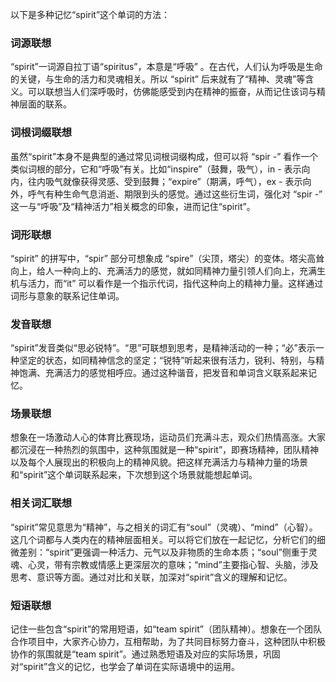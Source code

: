 以下是多种记忆“spirit”这个单词的方法：

### 词源联想
“spirit”一词源自拉丁语“spiritus”，本意是“呼吸” 。在古代，人们认为呼吸是生命的关键，与生命的活力和灵魂相关。所以 “spirit” 后来就有了“精神、灵魂”等含义。可以联想当人们深呼吸时，仿佛能感受到内在精神的振奋，从而记住该词与精神层面的联系。

### 词根词缀联想
虽然“spirit”本身不是典型的通过常见词根词缀构成，但可以将 “spir -” 看作一个类似词根的部分，它和“呼吸”有关。比如“inspire”（鼓舞，吸气），in - 表示向内，往内吸气就像获得灵感、受到鼓舞；“expire”（期满，呼气），ex - 表示向外，呼气有种生命气息消逝、期限到头的感觉。通过这些衍生词，强化对 “spir -” 这一与“呼吸”及“精神活力”相关概念的印象，进而记住“spirit”。

### 词形联想
“spirit” 的拼写中，“spir” 部分可想象成 “spire”（尖顶，塔尖）的变体。塔尖高耸向上，给人一种向上的、充满活力的感觉，就如同精神力量引领人们向上，充满生机与活力，而“it” 可以看作是一个指示代词，指代这种向上的精神力量。这样通过词形与意象的联系记住单词。

### 发音联想
“spirit”发音类似“思必锐特”。“思”可联想到思考，是精神活动的一种；“必”表示一种坚定的状态，如同精神信念的坚定；“锐特”听起来很有活力，锐利、特别，与精神饱满、充满活力的感觉相呼应。通过这种谐音，把发音和单词含义联系起来记忆。

### 场景联想
想象在一场激动人心的体育比赛现场，运动员们充满斗志，观众们热情高涨。大家都沉浸在一种热烈的氛围中，这种氛围就是一种“spirit”，即赛场精神，团队精神以及每个人展现出的积极向上的精神风貌。把这样充满活力与精神力量的场景和“spirit”这个单词联系起来，下次想到这个场景就能想起单词。

### 相关词汇联想
“spirit”常见意思为“精神”，与之相关的词汇有“soul”（灵魂）、“mind”（心智）。这几个词都与人类内在的精神层面相关。可以将它们放在一起记忆，分析它们的细微差别：“spirit”更强调一种活力、元气以及非物质的生命本质；“soul”侧重于灵魂、心灵，带有宗教或情感上更深层次的意味；“mind”主要指心智、头脑，涉及思考、意识等方面。通过对比和关联，加深对“spirit”含义的理解和记忆。

### 短语联想
记住一些包含“spirit”的常用短语，如“team spirit”（团队精神）。想象在一个团队合作项目中，大家齐心协力，互相帮助，为了共同目标努力奋斗，这种团队中积极协作的氛围就是“team spirit”。通过熟悉短语及对应的实际场景，巩固对“spirit”含义的记忆，也学会了单词在实际语境中的运用。 
